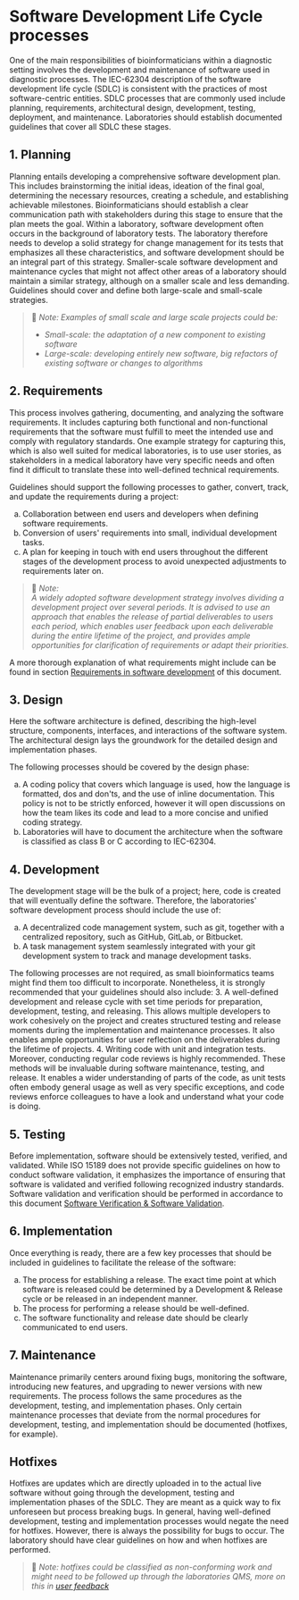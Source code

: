 <style type="text/css">
    ol { list-style-type: lower-alpha; }
</style>

# Software Development Life Cycle processes
One of the main responsibilities of bioinformaticians within a diagnostic setting involves the development and 
maintenance of software used in diagnostic processes. 
The IEC-62304 description of the software development life cycle (SDLC) is consistent with the practices of most 
software-centric entities. 
SDLC processes that are commonly used include planning, requirements, architectural design, development, testing, 
deployment, and maintenance. Laboratories should establish documented guidelines that cover all SDLC these stages.

## 1. Planning
Planning entails developing a comprehensive software development plan. 
This includes brainstorming the initial ideas, ideation of the final goal, determining the necessary resources, 
creating a schedule, and establishing achievable milestones. 
Bioinformaticians should establish a clear communication path with stakeholders during this stage to ensure 
that the plan meets the goal. 
Within a laboratory, software development often occurs in the background of laboratory tests. 
The laboratory therefore needs to develop a solid strategy for change management for its tests that emphasizes all these 
characteristics, and software development should be an integral part of this strategy. 
Smaller-scale software development and maintenance cycles that might not affect other areas of a laboratory should 
maintain a similar strategy, although on a smaller scale and less demanding.
Guidelines should cover and define both large-scale and small-scale strategies.

> 📝 _Note: Examples of small scale and large scale projects could be:_
> - _Small-scale: the adaptation of a new component to existing software_
> - _Large-scale: developing entirely new software, big refactors of existing software or changes to algorithms_


## 2. Requirements
This process involves gathering, documenting, and analyzing the software requirements. 
It includes capturing both functional and non-functional requirements that the software must fulfill to meet the 
intended use and comply with regulatory standards. 
One example strategy for capturing this, which is also well suited for medical laboratories, is to use user stories, 
as stakeholders in a medical laboratory have very specific needs 
and often find it difficult to translate these into well-defined technical requirements.

Guidelines should support the following processes to gather, convert, track, and update the requirements during a project:
1. Collaboration between end users and developers when defining software requirements. 
2. Conversion of users' requirements into small, individual development tasks.
3. A plan for keeping in touch with end users throughout the different stages of the development process 
   to avoid unexpected adjustments to requirements later on.


> 📝 _Note:  
> A widely adopted software development strategy involves dividing a development project over several periods. 
> It is advised to use an approach that enables the release of partial deliverables to users each period, 
> which enables user feedback upon each deliverable during the entire lifetime of the project, 
> and provides ample opportunities for clarification of requirements or adapt their priorities._

A more thorough explanation of what requirements might include can be found in section [Requirements in software development](requirements.md) of this document.

## 3. Design
Here the software architecture is defined, describing the high-level structure, components, interfaces, 
and interactions of the software system. 
The architectural design lays the groundwork for the detailed design and implementation phases. 

The following processes should be covered by the design phase:
1. A coding policy that covers which language is used, how the language is formatted, dos and don'ts, and the use of inline documentation. 
   This policy is not to be strictly enforced, however it will open discussions on how the team likes its code 
   and lead to a more concise and unified coding strategy.
2. Laboratories will have to document the architecture when the software is classified as class B or C according to 
   IEC-62304.

## 4. Development
The development stage will be the bulk of a project; here, code is created that will eventually define the software. 
Therefore, the laboratories' software development process should include the use of:
1. A decentralized code management system, such as git, together with a centralized repository, 
   such as GitHub, GitLab, or Bitbucket.
2. A task management system seamlessly integrated with your git development system to track and manage development tasks.

The following processes are not required, as small bioinformatics teams might find them too difficult to incorporate. 
Nonetheless, it is strongly recommended that your guidelines should also include:
3. A well-defined development and release cycle with set time periods for preparation, development, testing, and releasing. 
   This allows multiple developers to work cohesively on the project and creates structured testing and release moments during the implementation and maintenance processes. It also enables ample opportunities for user reflection on the deliverables during the lifetime of projects.
4. Writing code with unit and integration tests. Moreover, conducting regular code reviews is highly recommended. These methods will be invaluable during software maintenance, testing, and release. It enables a wider understanding of parts of the code, as unit tests often embody general usage as well as very specific exceptions, and code reviews enforce colleagues to have a look and understand what your code is doing.

## 5. Testing
Before implementation, software should be extensively tested, verified, and validated. 
While ISO 15189 does not provide specific guidelines on how to conduct software validation, 
it emphasizes the importance of ensuring that software is validated and verified following recognized industry standards. 
Software validation and verification should be performed in accordance to this document [Software Verification & Software Validation](verification_validation.md).

## 6. Implementation
Once everything is ready, there are a few key processes that should be included in guidelines to facilitate the release of the software:
1. The process for establishing a release. The exact time point at which software is released could be determined 
   by a Development & Release cycle or be released in an independent manner. 
2. The process for performing a release should be well-defined. 
3. The software functionality and release date should be clearly communicated to end users. 

## 7. Maintenance
Maintenance primarily centers around fixing bugs, monitoring the software, introducing new features, 
and upgrading to newer versions with new requirements. 
The process follows the same procedures as the development, testing, and implementation phases. 
Only certain maintenance processes that deviate from the normal procedures for development, testing, 
and implementation should be documented (hotfixes, for example).

## Hotfixes
Hotfixes are updates which are directly uploaded in to the actual live software without going through the development, 
testing and implementation phases of the SDLC. They are meant as a quick way to fix unforeseen but process breaking bugs. 
In general, having well-defined development, testing and implementation processes would negate the need for hotfixes. However, there is always the possibility for bugs to occur. The laboratory should have clear guidelines on how and when hotfixes are performed. 

> 📝 _Note: hotfixes could be classified as non-conforming work and might need to be followed up through the laboratories QMS, more on this in [user feedback](feedback.md)_
